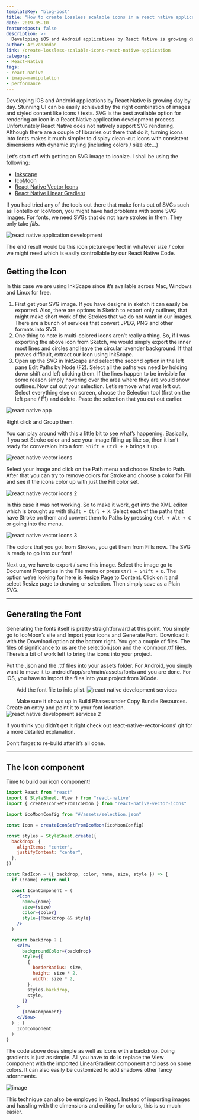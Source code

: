 ```yaml
---
templateKey: "blog-post"
title: "How to create Lossless scalable icons in a react native application"
date: 2019-05-10
featuredpost: false
description: >-
  Developing iOS and Android applications by React Native is growing day by day. Stunning UI can be easily achieved by the right combination of images and styled content like icons / texts. SVG is the best available option for rendering
author: Arivanandan
link: /create-lossless-scalable-icons-react-native-application
category:
- React-Native
tags:
- react-native
- image-manipulation
- performance
---
```


Developing iOS and Android applications by React Native is growing day by day. Stunning UI can be easily achieved by the right combination of images and styled content like icons / texts. SVG is the best available option for rendering an icon in a React Native application development process. Unfortunately React Native does not natively support SVG rendering. Although there are a couple of libraries out there that do it, turning icons into fonts makes it much simpler to display clean-cut icons with consistent dimensions with dynamic styling (including colors / size etc…)

Let’s start off with getting an SVG image to iconize. I shall be using the following:

- [Inkscape](https://inkscape.org/)
- [IcoMoon](https://icomoon.io/app)
- [React Native Vector Icons](https://github.com/oblador/react-native-vector-icons)
- [React Native Linear Gradient](https://github.com/react-native-community/react-native-linear-gradient)

If you had tried any of the tools out there that make fonts out of SVGs such as Fontello or IcoMoon, you might have had problems with some SVG images. For fonts, we need SVGs that do not have strokes in them. They only take _fills_.

![react native application development](./images/react-native-application-development.png)

The end result would be this icon picture-perfect in whatever size / color we might need which is easily controllable by our React Native Code.

## Getting the Icon

In this case we are using InkScape since it’s available across Mac, Windows and Linux for free.

1. First get your SVG image. If you have designs in sketch it can easily be exported. Also, there are options in Sketch to export only outlines, that might make short work of the Strokes that we do not want in our images. There are a bunch of services that convert JPEG, PNG and other formats into SVG.
2. One thing to note is multi-colored icons aren’t really a thing. So, if I was exporting the above icon from Sketch, we would simply export the inner most lines and circles and leave the circular lavender background. If that proves difficult, extract our icon using InkScape.
3. Open up the SVG in InkScape and select the second option in the left pane Edit Paths by Node (F2). Select all the paths you need by holding down shift and left clicking them. If the lines happen to be invisible for some reason simply hovering over the area where they are would show outlines. Now cut out your selection. Let’s remove what was left out. Select everything else on screen, choose the Selection tool (first on the left pane / F1) and delete. Paste the selection that you cut out earlier.

![react native app](./images/react-native-app-development.png)

Right click and Group them.

You can play around with this a little bit to see what’s happening. Basically, if you set Stroke color and see your image filling up like so, then it isn’t ready for conversion into a font. `Shift + Ctrl + F` brings it up.

![react native vector icons](./images/react-native-vector-icons.png)

Select your image and click on the Path menu and choose Stroke to Path. After that you can try to remove colors for Stroke and choose a color for Fill and see if the icons color up with just the Fill color set.

![react native vector icons 2](./images/react-native-vector-icons-2.png)

In this case it was not working. So to make it work, get into the XML editor which is brought up with `Shift + Ctrl + X`. Select each of the paths that have Stroke on them and convert them to Paths by pressing `Ctrl + Alt + C` or going into the menu.

![react native vector icons 3](./images/react-native-vector-icons-3.png)

The colors that you got from Strokes, you get them from Fills now. The SVG is ready to go into our font!

Next up, we have to export / save this image. Select the image go to Document Properties in the File menu or press `Ctrl + Shift + D`. The option we’re looking for here is Resize Page to Content. Click on it and select Resize page to drawing or selection. Then simply save as a Plain SVG.

---

## Generating the Font

Generating the fonts itself is pretty straightforward at this point. You simply go to IcoMoon’s site and Import your icons and Generate Font. Download it with the Download option at the bottom right. You get a couple of files. The files of significance to us are the selection.json and the iconmoon.ttf files. There’s a bit of work left to bring the icons into your project.

Put the .json and the .ttf files into your assets folder. For Android, you simply want to move it to android/app/src/main/assets/fonts and you are done. For iOS, you have to import the files into your project from XCode.

&nbsp; &nbsp; &nbsp; &nbsp;Add the font file to info.plist.
![react native development services](./images/react-native-app-development-services.png)

&nbsp; &nbsp; &nbsp; &nbsp;Make sure it shows up in Build Phases under Copy Bundle Resources. Create an entry and point it to your font location.
![react native development services 2](./images/react-native-app-development-services-2.png)

If you think you didn’t get it right check out react-native-vector-icons’ git for a more detailed explanation.

Don’t forget to re-build after it’s all done.

---

## The Icon component

Time to build our icon component!

```jsx
import React from "react"
import { StyleSheet, View } from "react-native"
import { createIconSetFromIcoMoon } from "react-native-vector-icons"

import icoMoonConfig from "#/assets/selection.json"

const Icon = createIconSetFromIcoMoon(icoMoonConfig)

const styles = StyleSheet.create({
  backdrop: {
    alignItems: "center",
    justifyContent: "center",
  },
})

const RadIcon = ({ backdrop, color, name, size, style }) => {
  if (!name) return null

  const IconComponent = (
    <Icon
      name={name}
      size={size}
      color={color}
      style={!backdrop && style}
    />
  )

  return backdrop ? (
    <View
      backgroundColor={backdrop}
      style={[
        {
          borderRadius: size,
          height: size * 2,
          width: size * 2,
        },
        styles.backdrop,
        style,
      ]}
    >
      {IconComponent}
    </View>
  ) : (
    IconComponent
  )
}
```

The code above does simple as well as icons with a backdrop. Doing gradients is just as simple. All you have to do is replace the View component with the imported LinearGradient component and pass on some colors. It can also easily be customized to add shadows other fancy adornments.

![image](./images/icons.png)

This technique can also be employed in React. Instead of importing images and hassling with the dimensions and editing for colors, this is so much easier.
